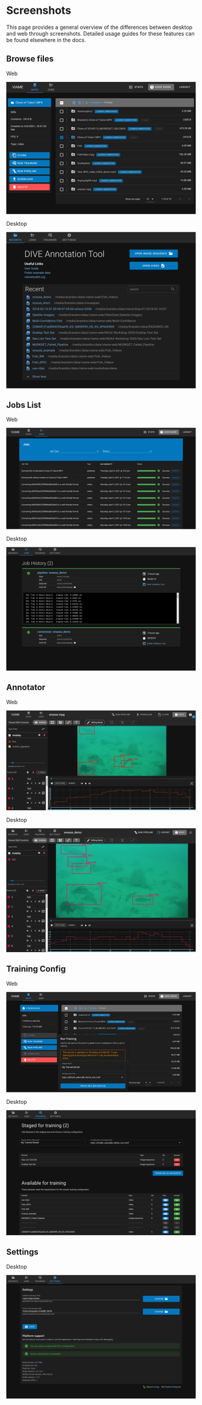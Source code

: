 # Screenshots

This page provides a general overview of the differences between desktop and web through screenshots.  Detailed usage guides for these features can be found elsewhere in the docs.

## Browse files

Web

![Browse Web](images/General/web-browse.png)

Desktop

![Browse Desktop](images/General/desktop-browse.png)

## Jobs List

Web

![Jobs Web](images/General/web-jobs.png)

Desktop

![Jobs Desktop](images/General/desktop-jobs.png)

## Annotator

Web

![Annotator Web](images/General/web-annotator.png)

Desktop

![Annotator Desktop](images/General/desktop-annotator.png)

## Training Config

Web

![Train Web](images/General/web-train.png)

Desktop

![Train Desktop](images/General/desktop-train.png)

## Settings

Desktop

![Settings Desktop](images/General/desktop-settings.png)
